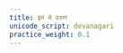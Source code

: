 ```yaml
---
title: इमं मे वरुण
unicode_script: devanagari
practice_weight: 0.1
---
```


<div class="js_include" url="/vedAH/Rk/shAkalam/saMhitA/01/prAchInA_prastutiH/aMshAH/imam_me_varuNa.md"  newLevelForH1="2" includeTitle="true"> </div>  

<div class="js_include" url="/vedAH/Rk/shAkalam/saMhitA/01/prAchInA_prastutiH/aMshAH/tat_tvA_yAmi.md"  newLevelForH1="2" includeTitle="true"> </div>  
